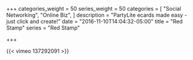 +++
categories_weight = 50
series_weight = 50
categories = [
  "Social Networking",
  "Online Biz",
]
description = "PartyLite ecards made easy - just click and create!"
date = "2016-11-10T14:04:32-05:00"
title = "Red Stamp"
series = "Red Stamp"

+++

{{< vimeo 137292091 >}}
